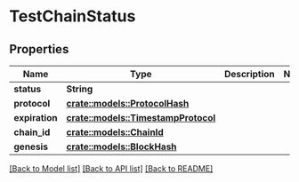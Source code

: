 # TestChainStatus

## Properties

Name | Type | Description | Notes
------------ | ------------- | ------------- | -------------
**status** | **String** |  | 
**protocol** | [**crate::models::ProtocolHash**](Protocol_hash.md) |  | 
**expiration** | [**crate::models::TimestampProtocol**](timestamp.protocol.md) |  | 
**chain_id** | [**crate::models::ChainId**](Chain_id.md) |  | 
**genesis** | [**crate::models::BlockHash**](block_hash.md) |  | 

[[Back to Model list]](../README.md#documentation-for-models) [[Back to API list]](../README.md#documentation-for-api-endpoints) [[Back to README]](../README.md)


